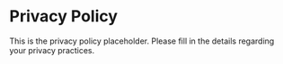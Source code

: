 # Privacy Policy

This is the privacy policy placeholder. Please fill in the details regarding your privacy practices.